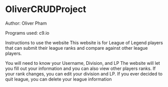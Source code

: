 # OliverCRUDProject
Author: Oliver Pham

Programs used: c9.io 

Instructions to use the website
This website is for League of Legend players that can submit their league ranks and compare against other league players. 

You will need to know your Username, Division, and LP
The website will let you fill out your information and you can also view other players ranks. If your rank changes, you can edit your division and LP. If you ever decided to quit league, you can delete your league information
